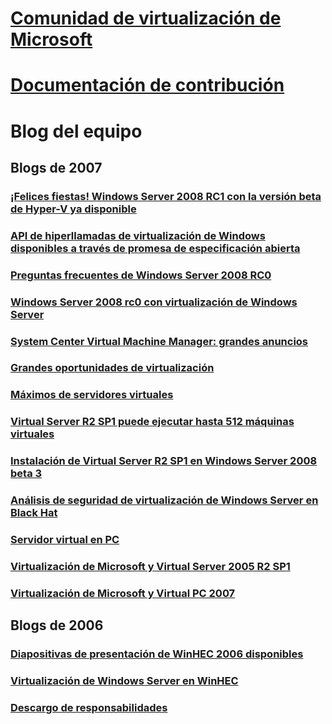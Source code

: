 # [Comunidad de virtualización de Microsoft](index.md)
# [Documentación de contribución](contribute-to-docs.md)

# Blog del equipo

## Blogs de 2007
### [¡Felices fiestas! Windows Server 2008 RC1 con la versión beta de Hyper-V ya disponible](team-blog/2007/20071213-happy-holidays-windows-server-2008-rc1-with-hyper-v-beta-now-available.md)
### [API de hiperllamadas de virtualización de Windows disponibles a través de promesa de especificación abierta](team-blog/2007/20071024-windows-virtualization-hypercall-apis-available-via-open-specification-promise.md)
### [Preguntas frecuentes de Windows Server 2008 RC0](team-blog/2007/20070928-windows-server-2008-rc0virtualization-ctp-faq.md)
### [Windows Server 2008 rc0 con virtualización de Windows Server](team-blog/2007/20070924-windows-server-2008-rc0-with-windows-server-virtualization.md)
### [System Center Virtual Machine Manager: grandes anuncios](team-blog/2007/20070906-system-center-virtual-machine-manager-huge-announcements.md)
### [Grandes oportunidades de virtualización](team-blog/2007/20070814-virtualization-big-opportunities.md)
### [Máximos de servidores virtuales](team-blog/2007/20070814-virtual-server-maximums.md)
### [Virtual Server R2 SP1 puede ejecutar hasta 512 máquinas virtuales](team-blog/2007/20070806-virtual-server-r2-sp1-can-run-up-to-512-virtual-machines.md)
### [Instalación de Virtual Server R2 SP1 en Windows Server 2008 beta 3](team-blog/2007/20070731-installing-virtual-server-r2-sp1-on-windows-server-2008-beta-3.md)
### [Análisis de seguridad de virtualización de Windows Server en Black Hat](team-blog/2007/20070727-windows-server-virtualization-security-discussion-at-black-hat.md)
### [Servidor virtual en PC](team-blog/2007/20070723-virtual-server-or-virtual-pc.md)
### [Virtualización de Microsoft y Virtual Server 2005 R2 SP1](team-blog/2007/20070716-microsoft-virtualization-and-virtual-server-2005-r2-sp1.md)
### [Virtualización de Microsoft y Virtual PC 2007](team-blog/2007/20070710-microsoft-virtualization-and-virtual-pc-2007.md)

## Blogs de 2006
### [Diapositivas de presentación de WinHEC 2006 disponibles](team-blog/2006/20060614-winhec-2006-presentation-slides-are-available-online.md)
### [Virtualización de Windows Server en WinHEC](team-blog/2006/20060523-windows-server-virtualization-at-winhec.md)
### [Descargo de responsabilidades](team-blog/2006/20060428-disclaimer.md)